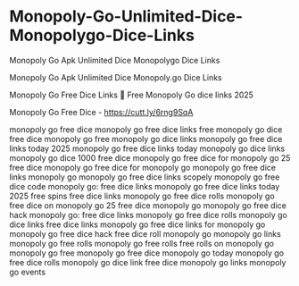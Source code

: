 # Monopoly-Go-Unlimited-Dice-Monopolygo-Dice-Links

Monopoly Go Apk Unlimited Dice Monopolygo Dice Links

Monopoly Go Apk Unlimited Dice Monopoly.go Dice Links

Monopoly Go Free Dice Links 🎲 Free Monopoly Go dice links 2025

Monopoly Go Free Dice - https://cutt.ly/6rng9SqA

monopoly go free dice monopoly go free dice links free monopoly go dice free dice monopoly go free monopoly go dice links monopoly go free dice links today 2025 monopoly go free dice links today monopoly go dice links monopoly go dice 1000 free dice monopoly go free dice for monopoly go 25 free dice monopoly go free dice for monopoly go monopoly go free dice links monopoly go monopoly go free dice links scopely monopoly go free dice code monopoly go: free dice links monopoly go free dice links today 2025 free spins free dice links monopoly go free dice rolls monopoly go free dice on monopoly go 25 free dice monopoly go monopoly go free dice hack monopoly go: free dice links monopoly go free dice rolls monopoly go dice links free dice links monopoly go free dice links for monopoly go monopoly go free dice hack free dice roll monopoly go monopoly go links monopoly go free rolls monopoly go free rolls free rolls on monopoly go monopoly go free monopoly go free dice monopoly go today monopoly go free dice rolls monopoly go dice link free dice monopoly go links monopoly go events
